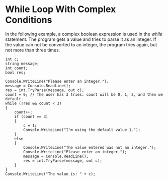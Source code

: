 # While Loop With Complex Conditions

In the following example, a complex boolean expression is used in the _while_ statement. The program gets a value and tries to parse it as an integer. If the value can not be converted to an integer, the program tries again, but not more than three times.

```
int c;
string message;
int count;
bool res;

Console.WriteLine("Please enter an integer.");
message = Console.ReadLine();
res = int.TryParse(message, out c);
count = 0; // The user has 3 tries: count will be 0, 1, 2, and then we default.
while (!res && count < 3)
{
    count++;
    if (count == 3)
    {
        c = 1;
        Console.WriteLine("I'm using the default value 1.");
    }
    else
    {
        Console.WriteLine("The value entered was not an integer.");
        Console.WriteLine("Please enter an integer.");
        message = Console.ReadLine();
        res = int.TryParse(message, out c);
    }
}
Console.WriteLine("The value is: " + c);
```

